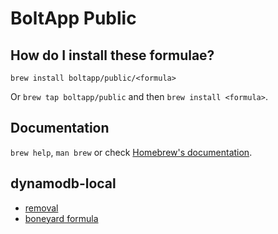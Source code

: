 # BoltApp Public

## How do I install these formulae?

`brew install boltapp/public/<formula>`

Or `brew tap boltapp/public` and then `brew install <formula>`.

## Documentation

`brew help`, `man brew` or check [Homebrew's documentation](https://docs.brew.sh).

## dynamodb-local

* [removal](https://github.com/Homebrew/homebrew-core/pull/9175/files)
* [boneyard formula](https://github.com/rjcoelho/homebrew-boneyard/blob/master/Formula/dynamodb-local.rb)
